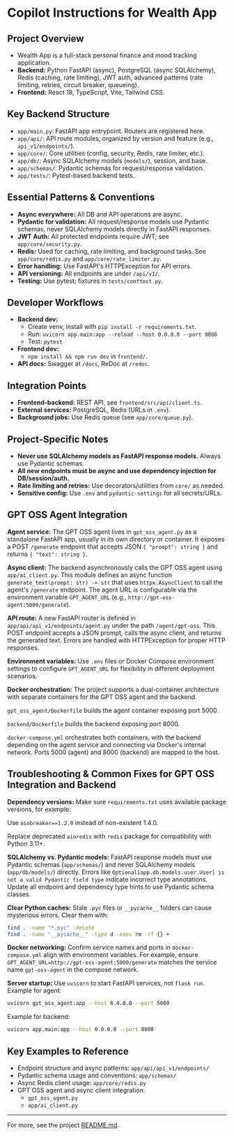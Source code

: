 # Copilot Instructions for Wealth App

## Project Overview
- Wealth App is a full-stack personal finance and mood tracking application.
- **Backend:** Python FastAPI (async), PostgreSQL (async SQLAlchemy), Redis (caching, rate limiting), JWT auth, advanced patterns (rate limiting, retries, circuit breaker, queueing).
- **Frontend:** React 18, TypeScript, Vite, Tailwind CSS.

## Key Backend Structure
- `app/main.py`: FastAPI app entrypoint. Routers are registered here.
- `app/api/`: API route modules, organized by version and feature (e.g., `api_v1/endpoints/`).
- `app/core/`: Core utilities (config, security, Redis, rate limiter, etc.).
- `app/db/`: Async SQLAlchemy models (`models/`), session, and base.
- `app/schemas/`: Pydantic schemas for request/response validation.
- `app/tests/`: Pytest-based backend tests.

## Essential Patterns & Conventions
- **Async everywhere:** All DB and API operations are async.
- **Pydantic for validation:** All request/response models use Pydantic schemas, never SQLAlchemy models directly in FastAPI responses.
- **JWT Auth:** All protected endpoints require JWT; see `app/core/security.py`.
- **Redis:** Used for caching, rate limiting, and background tasks. See `app/core/redis.py` and `app/core/rate_limiter.py`.
- **Error handling:** Use FastAPI's HTTPException for API errors.
- **API versioning:** All endpoints are under `/api/v1/`.
- **Testing:** Use pytest; fixtures in `tests/conftest.py`.

## Developer Workflows
- **Backend dev:**
  - Create venv, install with `pip install -r requirements.txt`.
  - Run: `uvicorn app.main:app --reload --host 0.0.0.0 --port 8000`
  - Test: `pytest`
- **Frontend dev:**
  - `npm install && npm run dev` in `frontend/`.
- **API docs:** Swagger at `/docs`, ReDoc at `/redoc`.

## Integration Points
- **Frontend-backend:** REST API, see `frontend/src/api/client.ts`.
- **External services:** PostgreSQL, Redis (URLs in `.env`).
- **Background jobs:** Use Redis queue (see `app/core/queue.py`).

## Project-Specific Notes
- **Never use SQLAlchemy models as FastAPI response models.** Always use Pydantic schemas.
- **All new endpoints must be async and use dependency injection for DB/session/auth.**
- **Rate limiting and retries:** Use decorators/utilities from `core/` as needed.
- **Sensitive config:** Use `.env` and `pydantic-settings` for all secrets/URLs.



## GPT OSS Agent Integration
**Agent service:**
The GPT OSS agent lives in `gpt_oss_agent.py` as a standalone FastAPI app, usually in its own directory or container.
It exposes a POST `/generate` endpoint that accepts JSON `{ "prompt": string }` and returns `{ "text": string }`.

**Async client:**
The backend asynchronously calls the GPT OSS agent using `app/ai_client.py`.
This module defines an async function `generate_text(prompt: str) -> str` that uses `httpx.AsyncClient` to call the agent's `/generate` endpoint.
The agent URL is configurable via the environment variable `GPT_AGENT_URL` (e.g., `http://gpt-oss-agent:5000/generate`).

**API route:**
A new FastAPI router is defined in `app/api/api_v1/endpoints/agent.py` under the path `/agent/gpt-oss`.
This POST endpoint accepts a JSON prompt, calls the async client, and returns the generated text. Errors are handled with HTTPException for proper HTTP responses.

**Environment variables:**
Use `.env` files or Docker Compose environment settings to configure `GPT_AGENT_URL` for flexibility in different deployment scenarios.

**Docker orchestration:**
The project supports a dual-container architecture with separate containers for the GPT OSS agent and the backend.

`gpt_oss_agent/Dockerfile` builds the agent container exposing port 5000.

`backend/Dockerfile` builds the backend exposing port 8000.

`docker-compose.yml` orchestrates both containers, with the backend depending on the agent service and connecting via Docker's internal network.
Ports 5000 (agent) and 8000 (backend) are mapped to the host.

## Troubleshooting & Common Fixes for GPT OSS Integration and Backend
**Dependency versions:**
Make sure `requirements.txt` uses available package versions, for example:

Use `aiobreaker==1.2.0` instead of non-existent 1.4.0.

Replace deprecated `aioredis` with `redis` package for compatibility with Python 3.11+.

**SQLAlchemy vs. Pydantic models:**
FastAPI response models must use Pydantic schemas (`app/schemas/`) and never SQLAlchemy models (`app/db/models/`) directly.
Errors like `Optional[app.db.models.user.User] is not a valid Pydantic field type` indicate incorrect type annotations.
Update all endpoint and dependency type hints to use Pydantic schema classes.

**Clear Python caches:**
Stale `.pyc` files or `__pycache__` folders can cause mysterious errors. Clear them with:

```bash
find . -name "*.pyc" -delete
find . -name "__pycache__" -type d -exec rm -rf {} +
```

**Docker networking:**
Confirm service names and ports in `docker-compose.yml` align with environment variables.
For example, ensure `GPT_AGENT_URL=http://gpt-oss-agent:5000/generate` matches the service name `gpt-oss-agent` in the compose network.

**Server startup:**
Use `uvicorn` to start FastAPI services, not `flask run`.
Example for agent:

```bash
uvicorn gpt_oss_agent:app --host 0.0.0.0 --port 5000
```
Example for backend:

```bash
uvicorn app.main:app --host 0.0.0.0 --port 8000
```

## Key Examples to Reference
- Endpoint structure and async patterns: `app/api/api_v1/endpoints/`
- Pydantic schema usage and conventions: `app/schemas/`
- Async Redis client usage: `app/core/redis.py`
- GPT OSS agent and async client integration:
  - `gpt_oss_agent.py`
  - `app/ai_client.py`

---

For more, see the project [README.md](../README.md).
